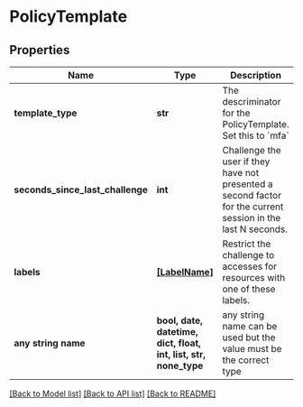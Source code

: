 # PolicyTemplate


## Properties
Name | Type | Description | Notes
------------ | ------------- | ------------- | -------------
**template_type** | **str** | The descriminator for the PolicyTemplate. Set this to &#x60;mfa&#x60; | 
**seconds_since_last_challenge** | **int** | Challenge the user if they have not presented a second factor for the current session in the last N seconds.  | [optional] 
**labels** | [**[LabelName]**](LabelName.md) | Restrict the challenge to accesses for resources with one of these labels.  | [optional] 
**any string name** | **bool, date, datetime, dict, float, int, list, str, none_type** | any string name can be used but the value must be the correct type | [optional]

[[Back to Model list]](../README.md#documentation-for-models) [[Back to API list]](../README.md#documentation-for-api-endpoints) [[Back to README]](../README.md)


